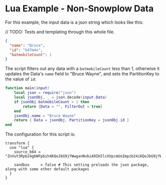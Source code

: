 # Lua Example - Non-Snowplow Data

For this example, the input data is a json string which looks like this: 

// TODO: Tests and templating through this whole file.

```json
{
  "name": "Bruce",
  "id": "b47m4n",
  "batmobileCount": 1
}
```

The script filters out any data with a `batmobileCount` less than 1, otherwise it updates the Data's `name` field to "Bruce Wayne", and sets the PartitionKey to the value of `id`:

```lua
function main(input)
	local json = require("json")
	local jsonObj, _ = json.decode(input.Data)
	if jsonObj.batmobileCount < 1 then 
		return {Data = "", FilterOut = true}
	end
	jsonObj.name = "Bruce Wayne"
	return { Data = jsonObj, PartitionKey = jsonObj.id }
end
```

The configuration for this script is:

```hcl 
transform {
  use "lua" {
    source_b64 = "ZnVuY3Rpb24gbWFpbih4KQoJbG9jYWwganNvbiA9IHJlcXVpcmUoImpzb24iKQoJbG9jYWwganNvbk9iaiwgXyA9IGpzb24uZGVjb2RlKHguRGF0YSkKCWlmIGpzb25PYmouYmF0bW9iaWxlQ291bnQgPCAxIHRoZW4gCgkJcmV0dXJuIHtEYXRhID0gIiIsIEZpbHRlck91dCA9IHRydWV9CgllbmQKCWpzb25PYmoubmFtZSA9ICJCcnVjZSBXYXluZSIKCXJldHVybiB7IERhdGEgPSBqc29uT2JqLCBQYXJ0aXRpb25LZXkgPSBqc29uT2JqLmlkIH0KICBlbmQ="

    sandbox     = false # This setting preloads the json package, along with some other default packages
  }
}
```